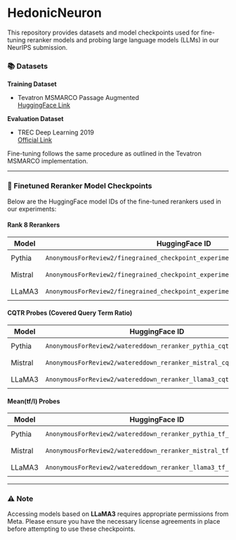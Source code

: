 # HedonicNeuron

This repository provides datasets and model checkpoints used for fine-tuning reranker models and probing large language models (LLMs) in our NeurIPS submission.

### 📚 Datasets

**Training Dataset**  
- Tevatron MSMARCO Passage Augmented  
  [HuggingFace Link](https://huggingface.co/datasets/Tevatron/msmarco-passage-aug)

**Evaluation Dataset**  
- TREC Deep Learning 2019  
  [Official Link](https://microsoft.github.io/msmarco/TREC-Deep-Learning-2019.html)

Fine-tuning follows the same procedure as outlined in the Tevatron MSMARCO implementation.

---

### 🧠 Finetuned Reranker Model Checkpoints

Below are the HuggingFace model IDs of the fine-tuned rerankers used in our experiments:

#### **Rank 8 Rerankers**
| Model | HuggingFace ID | Tokenizer |
|-------|----------------|-----------|
| Pythia | `AnonymousForReview2/finegrained_checkpoint_experiment_rankpythia_r8_mlp_only` | `EleutherAI/pythia-6.9b` |
| Mistral | `AnonymousForReview2/finegrained_checkpoint_experiment_rankmistral_r8_mlp_only` | `mistralai/Mistral-7B-v0.1` |
| LLaMA3 | `AnonymousForReview2/finegrained_checkpoint_experiment_llama3_r8_lora_mlp` | `meta-llama/Llama-3.1-8B` |

#### **CQTR Probes (Covered Query Term Ratio)**
| Model | HuggingFace ID | Tokenizer |
|-------|----------------|-----------|
| Pythia | `AnonymousForReview2/watereddown_reranker_pythia_cqtr_mlp_only` | `EleutherAI/pythia-6.9b` |
| Mistral | `AnonymousForReview2/watereddown_reranker_mistral_cqtr_mlp_only` | `mistralai/Mistral-7B-v0.1` |
| LLaMA3 | `AnonymousForReview2/watereddown_reranker_llama3_cqtr_mlp_only` | `meta-llama/Llama-3.1-8B` |

#### **Mean(tf/l) Probes**
| Model | HuggingFace ID | Tokenizer |
|-------|----------------|-----------|
| Pythia | `AnonymousForReview2/watereddown_reranker_pythia_tf_l_mlp_only` | `EleutherAI/pythia-6.9b` |
| Mistral | `AnonymousForReview2/watereddown_reranker_mistral_tf_l_mlp_only` | `mistralai/Mistral-7B-v0.1` |
| LLaMA3 | `AnonymousForReview2/watereddown_reranker_llama3_tf_l_mlp_only` | `meta-llama/Llama-3.1-8B` |

---

### ⚠️ Note

Accessing models based on **LLaMA3** requires appropriate permissions from Meta. Please ensure you have the necessary license agreements in place before attempting to use these checkpoints.

